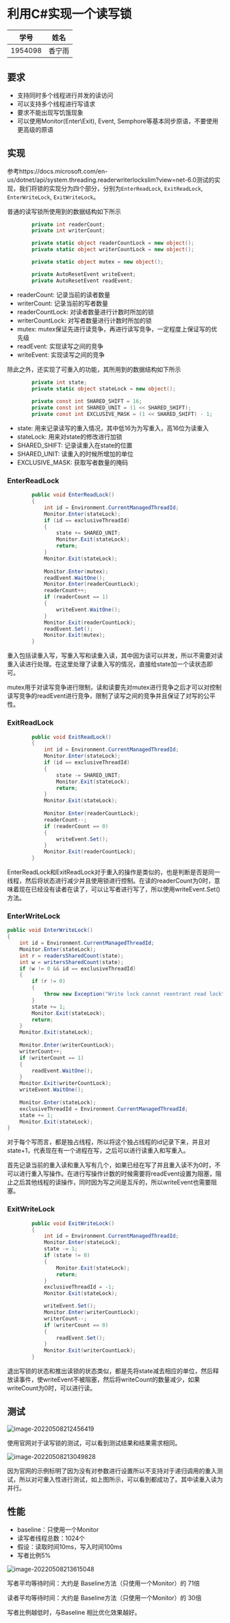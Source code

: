 # 利用C#实现一个读写锁

|  学号   |  姓名  |
| :-----: | :----: |
| 1954098 | 香宁雨 |

## 要求

- 支持同时多个线程进行并发的读访问
- 可以支持多个线程进行写请求
- 要求不能出现写饥饿现象
- 可以使用Monitor(Enter\Exit), Event, Semphore等基本同步原语，不要使用更高级的原语

## 实现

参考https://docs.microsoft.com/en-us/dotnet/api/system.threading.readerwriterlockslim?view=net-6.0测试的实现，我们将锁的实现分为四个部分，分别为`EnterReadLock`, `ExitReadLock`, `EnterWriteLock`, `ExitWriteLock`。

普通的读写锁所使用到的数据结构如下所示

```c#
        private int readerCount;
        private int writerCount;

        private static object readerCountLock = new object();
        private static object writerCountLock = new object();

        private static object mutex = new object();

        private AutoResetEvent writeEvent;
        private AutoResetEvent readEvent;
```

- readerCount: 记录当前的读者数量
- writerCount: 记录当前的写者数量
- readerCountLock: 对读者数量进行计数时所加的锁
- writerCountLock: 对写者数量进行计数时所加的锁
- mutex: mutex保证先进行读竞争，再进行读写竞争，一定程度上保证写的优先级
- readEvent: 实现读写之间的竞争
- writeEvent: 实现读写之间的竞争

除此之外，还实现了可重入的功能，其所用到的数据结构如下所示

```c#
        private int state;
        private static object stateLock = new object();
        
		private const int SHARED_SHIFT = 16;
        private const int SHARED_UNIT = (1 << SHARED_SHIFT);
        private const int EXCLUSIVE_MASK = (1 << SHARED_SHIFT) - 1;
```

- state: 用来记录读写的重入情况，其中低16为为写重入，高16位为读重入
- stateLock: 用来对state的修改进行加锁
- SHARED_SHIFT: 记录读重入在state的位置
- SHARED_UNIT: 读重入的时候所增加的单位
- EXCLUSIVE_MASK: 获取写者数量的掩码

### EnterReadLock

```C#
        public void EnterReadLock()
        {
            int id = Environment.CurrentManagedThreadId;
            Monitor.Enter(stateLock);
            if (id == exclusiveThreadId)
            {
                state += SHARED_UNIT;
                Monitor.Exit(stateLock);
                return;
            }
            Monitor.Exit(stateLock);
            
            Monitor.Enter(mutex);
            readEvent.WaitOne();
            Monitor.Enter(readerCountLock);
            readerCount++;
            if (readerCount == 1)
            {
                writeEvent.WaitOne();
            }
            Monitor.Exit(readerCountLock);
            readEvent.Set();
            Monitor.Exit(mutex);
        }
```

重入包括读重入写，写重入写和读重入读，其中因为读可以并发，所以不需要对读重入读进行处理。在这里处理了读重入写的情况，直接给state加一个读状态即可。

mutex用于对读写竞争进行限制，读和读要先对mutex进行竞争之后才可以对控制读写竞争的readEvent进行竞争，限制了读写之间的竞争并且保证了对写的公平性。

### ExitReadLock

```c#
        public void ExitReadLock()
        {
            int id = Environment.CurrentManagedThreadId;
            Monitor.Enter(stateLock);
            if (id == exclusiveThreadId)
            {
                state -= SHARED_UNIT;
                Monitor.Exit(stateLock);
                return;
            }
            Monitor.Exit(stateLock);
            
            Monitor.Enter(readerCountLock);
            readerCount--;
            if (readerCount == 0)
            {
                writeEvent.Set();
            }
            Monitor.Exit(readerCountLock);
        }
```

EnterReadLock和ExitReadLock对于重入的操作是类似的，也是判断是否是同一线程，然后将状态进行减少并且使用锁进行控制。在读的readerCount为0时，意味着现在已经没有读者在读了，可以让写者进行写了，所以使用writeEvent.Set()方法。

### EnterWriteLock

```c#
public void EnterWriteLock()
{
    int id = Environment.CurrentManagedThreadId;
    Monitor.Enter(stateLock);
    int r = readersSharedCount(state);
    int w = writersSharedCount(state);
    if (w != 0 && id == exclusiveThreadId)
    {
        if (r != 0)
        {
            throw new Exception("Write lock cannot reentrant read lock");
        }
        state += 1;
        Monitor.Exit(stateLock);
        return;
    }
    Monitor.Exit(stateLock);
    
    Monitor.Enter(writerCountLock);
    writerCount++;
    if (writerCount == 1)
    {
        readEvent.WaitOne();
    }
    Monitor.Exit(writerCountLock);
    writeEvent.WaitOne();
    
    Monitor.Enter(stateLock);
    exclusiveThreadId = Environment.CurrentManagedThreadId;
    state += 1;
    Monitor.Exit(stateLock);
}
```

对于每个写而言，都是独占线程，所以将这个独占线程的id记录下来，并且对state+1，代表现在有一个进程在写，之后可以进行读重入和写重入。

首先记录当前的重入读和重入写有几个，如果已经在写了并且重入读不为0时，不可以进行重入写操作。在进行写操作计数的时候需要将readEvent设置为阻塞，阻止之后其他线程的读操作，同时因为写之间是互斥的，所以writeEvent也需要阻塞。

### ExitWriteLock

```c#
        public void ExitWriteLock()
        {
            int id = Environment.CurrentManagedThreadId;
            Monitor.Enter(stateLock);
            state -= 1;
            if (state != 0)
            {
                Monitor.Exit(stateLock);
                return;
            }
            exclusiveThreadId = -1;
            Monitor.Exit(stateLock);

            writeEvent.Set();
            Monitor.Enter(writerCountLock);
            writerCount--;
            if (writerCount == 0)
            {
                readEvent.Set();
            }
            Monitor.Exit(writerCountLock);
        }
```

退出写锁的状态和推出读锁的状态类似，都是先将state减去相应的单位，然后释放读事件，使writeEvent不被阻塞，然后将writeCount的数量减少，如果writeCount为0时，可以进行读。

## 测试

![image-20220508212456419](img/1.png)

使用官网对于读写锁的测试，可以看到测试结果和结果需求相同。

![image-20220508213049828](img/2.png)

因为官网的示例标明了因为没有对参数进行设置所以不支持对于递归调用的重入测试，所以对可重入性进行测试，如上图所示，可以看到都成功了。其中读重入读为并行。

## 性能

- baseline：只使用一个Monitor
- 读写者线程总数：1024个
- 假设：读取时间10ms，写入时间100ms
- 写者比例5%

![image-20220508213615048](img/3.png)

写者平均等待时间：大约是 Baseline方法（只使用一个Monitor）的 71倍

读者平均等待时间：大约是 Baseline方法（只使用一个Monitor）的 30倍

写者比例越低时，与Baseline 相比优化效果越好。
